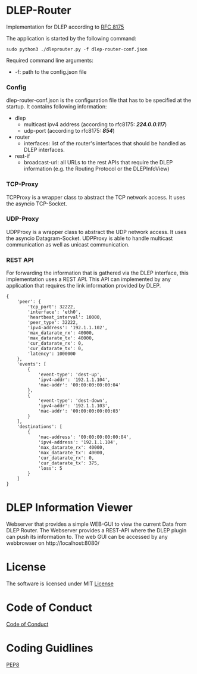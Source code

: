 # DLEP-Router

Implementation for DLEP according to [RFC 8175](https://datatracker.ietf.org/doc/rfc8175/)

The application is started by the following command:
```
sudo python3 ./dleprouter.py -f dlep-router-conf.json
```
Required command line arguments:
- -f: path to the config.json file

### Config
dlep-router-conf.json is the configuration file that has to be specified at the 
startup. 
It contains following information:
- dlep
   - multicast ipv4 address (according to rfc8175: **_224.0.0.117_**)
   - udp-port (according to rfc8175: **_854_**)
- router
   - interfaces: list of the router's interfaces that should be handled as 
     DLEP interfaces.
- rest-if
   - broadcast-url: all URLs to the rest APIs that require the DLEP information
     (e.g. the Routing Protocol or the DLEPInfoView)

### TCP-Proxy
TCPProxy is a wrapper class to abstract the TCP network access. It uses the 
asyncio TCP-Socket.

### UDP-Proxy
UDPProxy is a wrapper class to abstract the UDP network access. It uses the 
asyncio Datagram-Socket. UDPProxy is able to handle multicast communication as well as
unicast communication.

### REST API
For forwarding the information that is gathered via the DLEP interface, this implementation
uses a REST API. This API can implemented by any application that requires the link information
provided by DLEP.
```
{
    'peer': {
        'tcp_port': 32222, 
        'interface': 'eth0', 
        'heartbeat_interval': 10000, 
        'peer_type': 32222, 
        'ipv4-address': '192.1.1.102', 
        'max_datarate_rx': 40000, 
        'max_datarate_tx': 40000, 
        'cur_datarate_rx': 0, 
        'cur_datarate_tx': 0, 
        'latency': 1000000
    },
    'events': [
        {
            'event-type': 'dest-up', 
            'ipv4-addr': '192.1.1.104', 
            'mac-addr': '00:00:00:00:00:04'
        },
        {
            'event-type': 'dest-down', 
            'ipv4-addr': '192.1.1.103', 
            'mac-addr': '00:00:00:00:00:03'
        }
    ], 
    'destinations': [
        {
            'mac-address': '00:00:00:00:00:04', 
            'ipv4-address': '192.1.1.104', 
            'max_datarate_rx': 40000, 
            'max_datarate_tx': 40000, 
            'cur_datarate_rx': 0, 
            'cur_datarate_tx': 375, 
            'loss': 5
        }
    ]
}
```

# DLEP Information Viewer
Webserver that provides a simple WEB-GUI to view the current Data from DLEP Router.
The Webserver provides a REST-API where the DLEP plugin can push its information to.
The web GUI can be accessed by any webbrowser on http://localhost:8080/

# License
The software is licensed under MIT
[License](./LICENSE)

# Code of Conduct
[Code of Conduct](./CODE_OF_CONDUCT.md)

# Coding Guidlines
[PEP8](https://www.python.org/dev/peps/pep-0008/)

